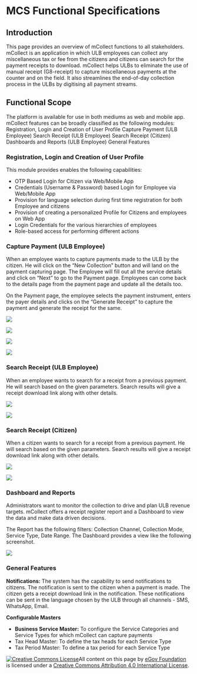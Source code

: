 # MCS Functional Specifications

## Introduction

This page provides an overview of mCollect functions to all stakeholders. mCollect is an application in which ULB employees can collect any miscellaneous tax or fee from the citizens and citizens can search for the payment receipts to download. mCollect helps ULBs to eliminate the use of manual receipt (G8-receipt) to capture miscellaneous payments at the counter and on the field. It also streamlines the end-of-day collection process in the ULBs by digitising all payment streams.

## Functional Scope

The platform is available for use in both mediums as web and mobile app. mCollect features can be broadly classified as the following modules: Registration, Login and Creation of User Profile Capture Payment (ULB Employee) Search Receipt (ULB Employee) Search Receipt (Citizen) Dashboards and Reports (ULB Employee) General Features

### Registration, Login and Creation of User Profile

This module provides enables the following capabilities:

* OTP Based Login for Citizen via Web/Mobile App&#x20;
* Credentials (Username & Password) based Login for Employee via Web/Mobile App&#x20;
* Provision for language selection during first time registration for both Employee and citizens&#x20;
* Provision of creating a personalized Profile for Citizens and employees on Web App&#x20;
* Login Credentials for the various hierarchies of employees&#x20;
* Role-based access for performing different actions

### Capture Payment (ULB Employee)

When an employee wants to capture payments made to the ULB by the citizen. He will click on the “New Collection” button and will land on the payment capturing page. The Employee will fill out all the service details and click on “Next” to go to the Payment page. Employees can come back to the details page from the payment page and update all the details too.

On the Payment page, the employee selects the payment instrument, enters the payer details and clicks on the “Generate Receipt” to capture the payment and generate the receipt for the same.

![](https://lh6.googleusercontent.com/VQa6Z0MPcAxbxQHhGUfUSnJnZu89q5hHaNyKXj6J1VmuLwFskNrzJLVI2fWk029k491GiYd\_0v-BIcExpETzbX3DamEPkKUoCnFMPOiScCg3z4f8hGqi8LWWhovG3FgnLOrUBSB1laXj2KBTFA)

![](https://lh4.googleusercontent.com/NULcWyKjpJxWm4jRbVDgoGVhLxFHW8fqWxJWCzd3EZw\_iXF3k3rXE2lDjVJisdZaVtLoJTkjLPQ7YcK0Fmuhg\_MndPFCHWCyLMotnb77bMX4jSeaHU6CWM5Qq9OJMw1njowzPiwBtX8UPBzUxQ)

![](https://lh4.googleusercontent.com/LcRfDCUWQmniC6KDJ7p4z4OgUCt25L9znE9ab4f5FH3XOpLezSJNyX3K-g5TvfXD8JwEH3ES0f4HatCwJPs4stXnQ-wlAQxqCakoaf-sa-Sqcxi75l\_odU3XM-FVkrEzfBcq8cjvlY5pRWTvJQ)

![](https://lh4.googleusercontent.com/3HOEn1bnuQJTlejlxCQ-BHfDFQ4NRZBZOO-uyWynW4IFUIk0q7LqCuo7XlMK28brGjIWQ3wv2eIE3hnbBz2jHID4BGu1e\_zmNuK5N8Ws14rGR3m1qtTqrokRbyexnuds\_THe5-MoMbKOH7UEKw)

### Search Receipt (ULB Employee)

When an employee wants to search for a receipt from a previous payment. He will search based on the given parameters. Search results will give a receipt download link along with other details.

![](https://lh6.googleusercontent.com/IoJpRXVSVuxNEOGS\_wllPdfVclzcEU7cu2QwKxWOB24MOsuP2jIYUNDvd5IrrjtGa7tW7OXATo7qyW5EXjh1TXnAwu22amR\_ngQr-t4CnkMHSTIILe81COFCmLB-VS-AxEwd9Axut4OYT3TJyQ)

![](https://lh3.googleusercontent.com/zT8X481K4nQfRos8M8GWymwD8YV5eTbm9GW5J5STQXa36LvmpmTMPgfuq0Zx0V-bJS5Yr9sVGbRDBwGqW9DG6GZ4ksjgxA9fWDn0ShiDPtszcr-nP0Mu6kbGjQae8HRpJ1T0e2q186NcKvCGVA)

### Search Receipt (Citizen)

When a citizen wants to search for a receipt from a previous payment. He will search based on the given parameters. Search results will give a receipt download link along with other details.

![](https://lh3.googleusercontent.com/rnzp7Qddhh-dQR0JCNuyiN4mhnxk3Zb-4nUglda2rbJdEEraEYLu7zD5aDSDAs4UrKWKvPf7lT0fe72LdNMxvGeWtMnpnphkiBd6GW4QWKC0ll7XI\_lOczzg-p8MAYKQM723v2pFZLQDhpDwTA)

![](https://lh4.googleusercontent.com/BTBPdhRaw7ukG948SuuqPw3c2HPanB\_9u-qIcb0tWe-7yTryxizarRGImmJPIh4633\_G1hYytFkLAuu8-NfWUYSEMEtqQxojYyBBf4wHsMiQJzNK8aHmb4g1HrY9cwJAWmzjtXkQQXToohgLDQ)

### Dashboard and Reports

Administrators want to monitor the collection to drive and plan ULB revenue targets. mCollect offers a receipt register report and a Dashboard to view the data and make data driven decisions.

The Report has the following filters: Collection Channel, Collection Mode, Service Type, Date Range. The Dashboard provides a view like the following screenshot.

![](https://lh4.googleusercontent.com/U69AN3X-uPCk3yo5LLwcL-gZH7ytWemiWpAc8P6JcGl1qkElgNXezSW95ZMERmlGpYmNBMULyoHi7ZC9IDiPwC65Ix\_UpA91ZMpy0M8SMXxlbwOsdxmZfSCpq0aMzlb8hK6HkQ42hIb8SuM\_TA)

### General Features

**Notifications:** The system has the capability to send notifications to citizens. The notification is sent to the citizen when a payment is made. The citizen gets a receipt download link in the notification. These notifications can be sent in the language chosen by the ULB through all channels - SMS, WhatsApp, Email.

**Configurable Masters**&#x20;

* **Business Service Master:** To configure the Service Categories and Service Types for which mCollect can capture payments&#x20;
* Tax Head Master: To define the tax heads for each Service Type&#x20;
* Tax Period Master: To define a tax period for each Service Type

[![Creative Commons License](https://i.creativecommons.org/l/by/4.0/80x15.png)](http://creativecommons.org/licenses/by/4.0/)All content on this page by [eGov Foundation ](https://egov.org.in/)is licensed under a [Creative Commons Attribution 4.0 International License](http://creativecommons.org/licenses/by/4.0/).
